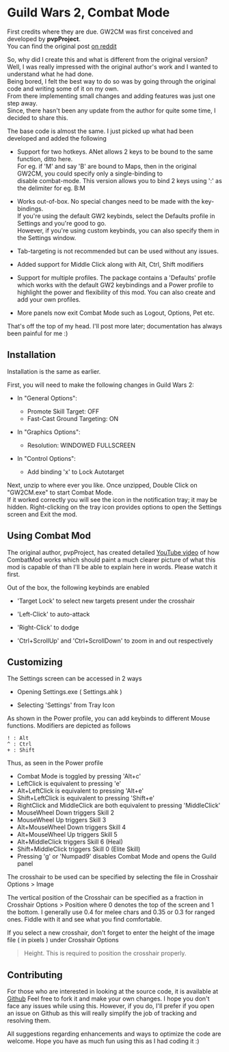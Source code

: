 # Guild Wars 2, Combat Mode

First credits where they are due. GW2CM was first conceived and developed by **pvpProject**.  
You can find the original post [on reddit](http://www.reddit.com/r/Guildwars2/comments/10s4s6/combat_mode_11/)  
  
So, why did I create this and what is different from the original version?  
Well, I was really impressed with the original author's work and I wanted to understand what he had done.  
Being bored, I felt the best way to do so was by going through the original code and writing some of it on my own.  
From there implementing small changes and adding features was just one step away.  
Since, there hasn't been any update from the author for quite some time, I decided to share this.  
  
The base code is almost the same. I just picked up what had been developed and added the following  
  
* Support for two hotkeys. ANet allows 2 keys to be bound to the same function, ditto here.  
  For eg. if 'M' and say 'B' are bound to Maps, then in the original GW2CM, you could specify only a single-binding to  
  disable combat-mode. This version allows you to bind 2 keys using ':' as the delimiter for eg. B:M  
  
* Works out-of-box. No special changes need to be made with the key-bindings.  
  If you're using the default GW2 keybinds, select the Defaults profile in Settings and you're good to go.  
  However, if you're using custom keybinds, you can also specify them in the Settings window.  
  
* Tab-targeting is not recommended but can be used without any issues.  
  
* Added support for Middle Click along with Alt, Ctrl, Shift modifiers

* Support for multiple profiles. The package contains a 'Defaults' profile which works with the default GW2 keybindings
  and a Power profile to highlight the power and flexibility of this mod. You can also create and add your own profiles.

* More panels now exit Combat Mode such as Logout, Options, Pet etc.
  
That's off the top of my head. I'll post more later; documentation has always been painful for me :)  


## Installation

Installation is the same as earlier.  

First, you will need to make the following changes in Guild Wars 2:  

* In "General Options":  
  - Promote Skill Target: OFF  
  - Fast-Cast Ground Targeting: ON  

* In "Graphics Options":  
  - Resolution: WINDOWED FULLSCREEN  

* In "Control Options":  
  - Add binding 'x' to Lock Autotarget  

Next, unzip to where ever you like. Once unzipped, Double Click on "GW2CM.exe" to start Combat Mode.  
If it worked correctly you will see the icon in the notification tray; it may be hidden. Right-clicking on the tray icon
provides options to open the Settings screen and Exit the mod.  


## Using Combat Mod

The original author, pvpProject, has created detailed [YouTube video](http://www.youtube.com/watch?v=3tjK5OI2oAQ)
of how CombatMod works which should paint a much clearer picture of what this mod is capable of than I'll be able to
explain here in words. Please watch it first.  

Out of the box, the following keybinds are enabled

* 'Target Lock' to select new targets present under the crosshair

* 'Left-Click' to auto-attack

* 'Right-Click' to dodge

* 'Ctrl+ScrollUp' and 'Ctrl+ScrollDown' to zoom in and out respectively


## Customizing

The Settings screen can be accessed in 2 ways  

* Opening Settings.exe ( Settings.ahk )

* Selecting 'Settings' from Tray Icon


As shown in the Power profile, you can add keybinds to different Mouse functions. Modifiers are depicted as follows  
````
! : Alt
^ : Ctrl
+ : Shift
````

Thus, as seen in the Power profile  
* Combat Mode is toggled by pressing 'Alt+c'
* LeftClick is equivalent to pressing 'e'
* Alt+LeftClick is equivalent to pressing 'Alt+e'
* Shift+LeftClick is equivalent to pressing 'Shift+e'
* RightClick and MiddleClick are both equivalent to pressing 'MiddleClick'
* MouseWheel Down triggers Skill 2
* MouseWheel Up triggers Skill 3
* Alt+MouseWheel Down triggers Skill 4
* Alt+MouseWheel Up triggers Skill 5
* Alt+MiddleClick triggers Skill 6 (Heal)
* Shift+MiddleClick triggers Skill 0 (Elite Skill)
* Pressing 'g' or 'Numpad9' disables Combat Mode and opens the Guild panel

The crosshair to be used can be specified by selecting the file in Crosshair Options > Image  

The vertical position of the Crosshair can be specified as a fraction in Crosshair Options > Position where 0 denotes
the top of the screen and 1 the bottom. I generally use 0.4 for melee chars and 0.35 or 0.3 for ranged ones. Fiddle with
it and see what you find comfortable.  

If you select a new crosshair, don't forget to enter the height of the image file ( in pixels ) under Crosshair Options
> Height. This is required to position the crosshair properly.  


## Contributing

For those who are interested in looking at the source code, it is available at [Github](https://github.com/kshenoy/GW2CM)
Feel free to fork it and make your own changes. I hope you don't face any issues while using this. However, if you do,
I'll prefer if you open an issue on Github as this will really simplify the job of tracking and resolving them.  

All suggestions regarding enhancements and ways to optimize the code are welcome. Hope you have as much fun using this
as I had coding it :)
